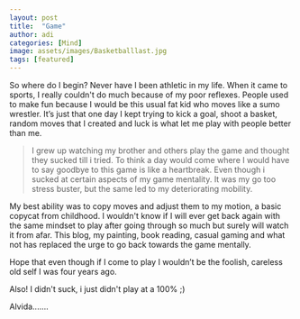 ```yaml
---
layout: post
title:  "Game"
author: adi
categories: [Mind]
image: assets/images/Basketballlast.jpg
tags: [featured]
---
```

So where do I begin?
Never have I been athletic in my life. When it came to sports, I really couldn't do much because of my poor reflexes. People used to make fun because I would be this usual fat kid who moves like a sumo wrestler. It’s just that one day I kept trying to kick a goal, shoot a basket, random moves that I created and luck is what let me play with people better than me. 

>I grew up watching my brother and others play the game and thought they sucked till i tried. To think a day would come where I would have to say goodbye to this game is like a heartbreak. Even though i sucked at certain aspects of my game mentality. It was my go too stress buster, but the same led to my deteriorating mobility. 

My best ability was to copy moves and adjust them to my motion, a basic copycat from childhood.
I wouldn't know if I will ever get back again with the same mindset to play after going through so much but surely will watch it from afar. This blog, my painting, book reading, casual gaming and what not has replaced the urge to go back towards the game mentally.

Hope that even though if I come to play I wouldn’t be the foolish, careless old self I was four years ago.


Also! I didn't suck, i just didn't play at a 100% ;)

Alvida.......
